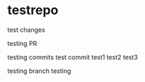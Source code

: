 # testrepo

test changes

testing PR

testing commits
test commit
test1
test2
test3

testing branch
testing